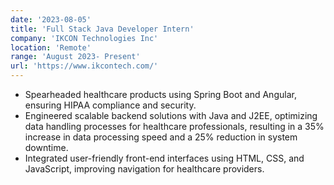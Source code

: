 ```yaml
---
date: '2023-08-05'
title: 'Full Stack Java Developer Intern'
company: 'IKCON Technologies Inc'
location: 'Remote'
range: 'August 2023- Present'
url: 'https://www.ikcontech.com/'
---
```


- Spearheaded healthcare products using Spring Boot and Angular, ensuring HIPAA compliance and security.
- Engineered scalable backend solutions with Java and J2EE, optimizing data handling processes for healthcare professionals, resulting in a 35% increase in data processing speed and a 25% reduction in system downtime.
- Integrated user-friendly front-end interfaces using HTML, CSS, and JavaScript, improving navigation for healthcare providers.
